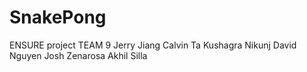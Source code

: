# SnakePong
ENSURE project
TEAM 9
Jerry Jiang
Calvin Ta
Kushagra Nikunj
David Nguyen
Josh Zenarosa
Akhil Silla
